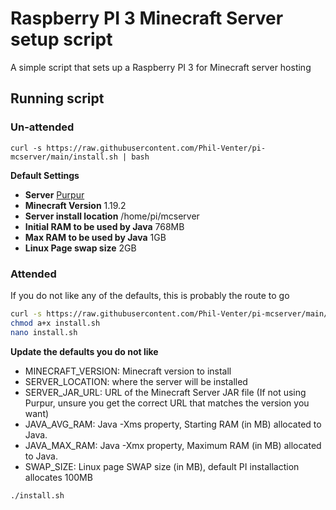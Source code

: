 # Raspberry PI 3 Minecraft Server setup script
A simple script that sets up a Raspberry PI 3 for Minecraft server hosting

## Running script
### Un-attended

`curl -s https://raw.githubusercontent.com/Phil-Venter/pi-mcserver/main/install.sh | bash`

**Default Settings**

- **Server** [Purpur](https://purpurmc.org/)
- **Minecraft Version** 1.19.2
- **Server install location** /home/pi/mcserver
- **Initial RAM to be used by Java** 768MB
- **Max RAM to be used by Java** 1GB
- **Linux Page swap size** 2GB

### Attended

If you do not like any of the defaults, this is probably the route to go
```bash
curl -s https://raw.githubusercontent.com/Phil-Venter/pi-mcserver/main/install.sh
chmod a+x install.sh
nano install.sh
```
**Update the defaults you do not like**

- MINECRAFT_VERSION: Minecraft version to install
- SERVER_LOCATION: where the server will be installed
- SERVER_JAR_URL: URL of the Minecraft Server JAR file (If not using Purpur, unsure you get the correct URL that matches the version you want)
- JAVA_AVG_RAM: Java -Xms property, Starting RAM (in MB) allocated to Java.
- JAVA_MAX_RAM: Java -Xmx property, Maximum RAM (in MB) allocated to Java.
- SWAP_SIZE: Linux page SWAP size (in MB), default PI installaction allocates 100MB

`./install.sh`
